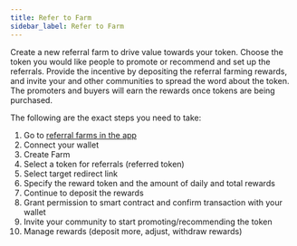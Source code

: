 ```yaml
---
title: Refer to Farm
sidebar_label: Refer to Farm
---
```


Create a new referral farm to drive value towards your token. Choose the token you would like people to promote or recommend and set up the referrals. Provide the incentive by depositing the referral farming rewards, and invite your and other communities to spread the word about the token. The promoters and buyers will earn the rewards once tokens are being purchased. 

The following are the exact steps you need to take: 
1. Go to [referral farms in the app](https://app.attrace.com/farms)
1. Connect your wallet
1. Create Farm
1. Select a token for referrals (referred token)
1. Select target redirect link 
1. Specify the reward token and the amount of daily and total rewards
1. Continue to deposit the rewards
1. Grant permission to smart contract and confirm transaction with your wallet
1. Invite your community to start promoting/recommending the token
1. Manage rewards (deposit more, adjust, withdraw rewards)
